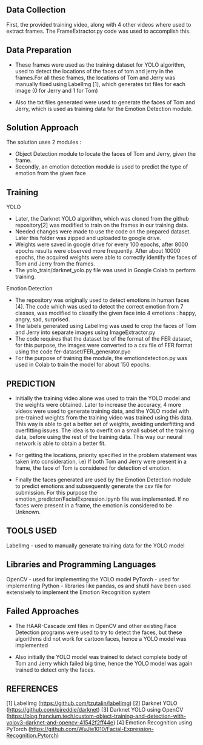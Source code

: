 ## Data Collection

First, the provided training video, along with 4 other videos where used to extract frames. 
The FrameExtractor.py code was used to accomplish this.

## Data Preparation

- These frames were used as the training dataset for YOLO algorithm, used to detect the locations of the faces of tom and jerry in the frames.For all these frames, the locations of Tom and Jerry was  manually fixed using LabelImg [1], which generates txt files for each image (0 for Jerry and 1 for Tom)

- Also the txt files generated were used to generate the faces of Tom and Jerry, which is used as training data for the Emotion Detection module.

## Solution Approach

The solution uses 2 modules : 

- Object Detection module to locate the faces of Tom and Jerry, given the frame. 
- Secondly, an emotion detection module is used to predict the type of emotion from the given face

## Training 

YOLO

- Later, the Darknet YOLO algorithm, which was cloned from the github repository[2] was modified to train on the frames in our training data.
 - Needed changes were made to use the code on the prepared dataset. Later this folder was zipped and uploaded to google drive.
- Weights were saved in google drive for every 100 epochs, after 8000 epochs results were observed more frequently. After about 10000 epochs, the acquired weights were  able to correctly identify the faces of Tom and Jerry from the frames.
- The yolo_train/darknet_yolo.py file was used in Google Colab to perform training. 

Emotion Detection

- The repository was originally used to detect emotions in human faces [4]. The code which was used to detect the correct emotion from 7 classes, was modified to classify the given face into 4 emotions : happy, angry, sad, surprised.
- The labels generated using LabelImg was used to crop the faces of Tom and Jerry into separate images using ImageExtractor.py
- The code requires that the dataset be of the format of the FER dataset, for this purpose, the images were converted to a csv file of FER format using the code fer-dataset/FER_generator.pyo
- For the purpose of training the module, the emotiondetection.py was used in Colab to train the model for about 150 epochs.

## PREDICTION

- Initially the training video alone was used to train the YOLO model and the weights were obtained. Later to increase the accuracy, 4 more videos were used to generate training data, and the YOLO model with pre-trained weights from  the training video was trained using this data. This way is able to get a better set of weights, avoiding underfitting and overfitting issues. The idea is to overfit on  a  small subset of the training data, before using the rest of the training data. This way our neural network is able to obtain a better fit.

- For getting the locations, priority specified in the problem statement was taken into consideration, i.e) If both Tom and Jerry were present in a frame, the face of Tom is considered for detection of emotion.

- Finally the faces generated are used by the  Emotion Detection module to predict emotions and subsequently generate the csv file for submission. For this purpose the emotion_predictor/FacialExpression.ipynb file was implemented. If no faces were present in  a frame, the emotion is considered to be Unknown.

## TOOLS USED
LabelImg - used to manually generate training data for the YOLO model

## Libraries and Programming Languages
OpenCV - used for implementing the YOLO model 
PyTorch - used for implementing
Python - libraries like pandas, os and shutil have been used extensively to implement the Emotion Recognition system

## Failed Approaches

- The HAAR-Cascade xml files in OpenCV and other existing Face Detection programs were used to try to detect the faces, but these algorithms did not work for cartoon faces, hence a YOLO model was implemented

- Also initially the YOLO model was trained to detect complete body of Tom and Jerry which failed big time, hence the YOLO model was again trained to detect only the faces.


## REFERENCES 

[1] LabelImg (https://github.com/tzutalin/labelImg)
[2] Darknet YOLO (https://github.com/pjreddie/darknet)
[3] Darknet YOLO using OpenCV (https://blog.francium.tech/custom-object-training-and-detection-with-yolov3-darknet-and-opencv-41542f2ff44e)
[4] Emotion Recognition using PyTorch (https://github.com/WuJie1010/Facial-Expression-Recognition.Pytorch)
